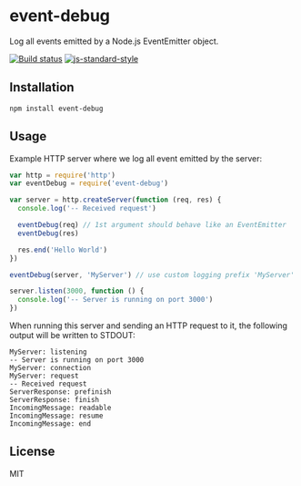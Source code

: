 # event-debug

Log all events emitted by a Node.js EventEmitter object.

[![Build status](https://travis-ci.org/watson/event-debug.svg?branch=master)](https://travis-ci.org/watson/event-debug)
[![js-standard-style](https://img.shields.io/badge/code%20style-standard-brightgreen.svg?style=flat)](https://github.com/feross/standard)

## Installation

```
npm install event-debug
```

## Usage

Example HTTP server where we log all event emitted by the server:

```js
var http = require('http')
var eventDebug = require('event-debug')

var server = http.createServer(function (req, res) {
  console.log('-- Received request')

  eventDebug(req) // 1st argument should behave like an EventEmitter
  eventDebug(res)

  res.end('Hello World')
})

eventDebug(server, 'MyServer') // use custom logging prefix 'MyServer'

server.listen(3000, function () {
  console.log('-- Server is running on port 3000')
})
```

When running this server and sending an HTTP request to it, the
following output will be written to STDOUT:

```
MyServer: listening
-- Server is running on port 3000
MyServer: connection
MyServer: request
-- Received request
ServerResponse: prefinish
ServerResponse: finish
IncomingMessage: readable
IncomingMessage: resume
IncomingMessage: end
```

## License

MIT 
